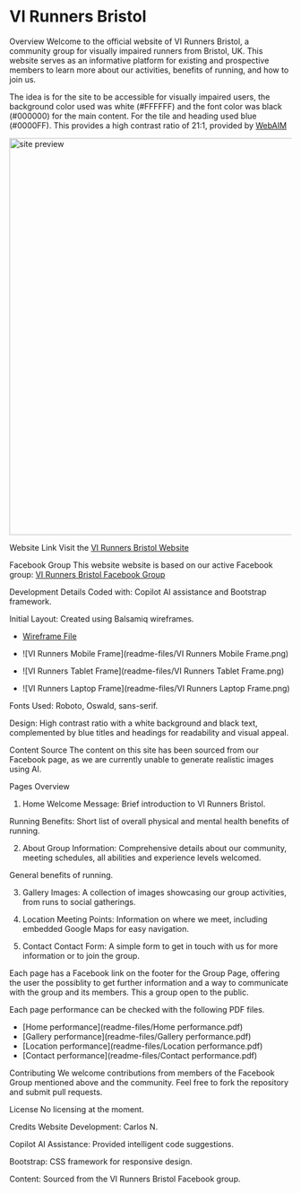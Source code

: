 # VI Runners Bristol

Overview
Welcome to the official website of VI Runners Bristol, a community group for visually impaired runners from Bristol, UK. 
This website serves as an informative platform for existing and prospective members to learn more about our activities, benefits of running, and how to join us.

The idea is for the site to be accessible for visually impaired users, the background color used was white (#FFFFFF) and the font color was black (#000000) for the main content.
For the tile and heading used blue (#0000FF). This provides a high contrast ratio of 21:1, provided by [WebAIM](https://webaim.org/resources/contrastchecker/?fcolor=0000FF&bcolor=FFFFFF)

  <img width="708" alt="site preview" src="https://github.com/user-attachments/assets/73c1b2a9-7f10-4d5a-a15a-6f16eed558b8">


Website Link
Visit the [VI Runners Bristol Website](https://carlos-n21.github.io/p1-vi-runners/)

Facebook Group
This website website is based on our active Facebook group: [VI Runners Bristol Facebook Group](https://www.facebook.com/groups/1890506954520150/)

Development Details
Coded with: Copilot AI assistance and Bootstrap framework.

Initial Layout: Created using Balsamiq wireframes.

  - [Wireframe File](readme-files/VI-Runners.bmpr)

  - ![VI Runners Mobile Frame](readme-files/VI Runners Mobile Frame.png)
  - ![VI Runners Tablet Frame](readme-files/VI Runners Tablet Frame.png) 
  - ![VI Runners Laptop Frame](readme-files/VI Runners Laptop Frame.png)

Fonts Used: Roboto, Oswald, sans-serif.

Design: High contrast ratio with a white background and black text, complemented by blue titles and headings for readability and visual appeal.

Content Source
The content on this site has been sourced from our Facebook page, as we are currently unable to generate realistic images using AI.

Pages Overview
1. Home
Welcome Message: Brief introduction to VI Runners Bristol.

Running Benefits: Short list of overall physical and mental health benefits of running.

2. About
Group Information: Comprehensive details about our community, meeting schedules, all abilities and experience levels welcomed.

General benefits of running.

3. Gallery
Images: A collection of images showcasing our group activities, from runs to social gatherings.

4. Location
Meeting Points: Information on where we meet, including embedded Google Maps for easy navigation.

5. Contact
Contact Form: A simple form to get in touch with us for more information or to join the group.

Each page has a Facebook link on the footer for the Group Page, offering the user the possiblity to get further information and a way to communicate with the group and its members. This a group open to the public.

Each page performance can be checked with the following PDF files.

  - [Home performance](readme-files/Home performance.pdf) 
  - [Gallery performance](readme-files/Gallery performance.pdf) 
  - [Location performance](readme-files/Location performance.pdf) 
  - [Contact performance](readme-files/Contact performance.pdf)

Contributing
We welcome contributions from members of the Facebook Group mentioned above and the community. 
Feel free to fork the repository and submit pull requests.

License
No licensing at the moment.

Credits
Website Development: Carlos N.

Copilot AI Assistance: Provided intelligent code suggestions.

Bootstrap: CSS framework for responsive design.

Content: Sourced from the VI Runners Bristol Facebook group.

